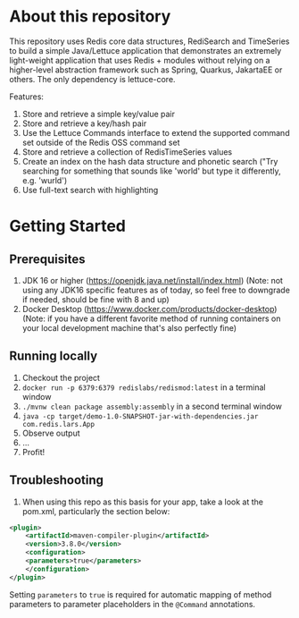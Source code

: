 # About this repository

This repository uses Redis core data structures, RediSearch and TimeSeries to build a simple Java/Lettuce application that demonstrates an extremely light-weight application that uses Redis + modules without relying on a higher-level abstraction framework such as Spring, Quarkus, JakartaEE or others. The only dependency is lettuce-core.

Features:

1. Store and retrieve a simple key/value pair
2. Store and retrieve a key/hash pair
3. Use the Lettuce Commands interface to extend the supported command set outside of the Redis OSS command set
4. Store and retrieve a collection of RedisTimeSeries values
5. Create an index on the hash data structure and phonetic search ("Try searching for something that sounds like 'world' but type it differently, e.g. 'wurld')
6. Use full-text search with highlighting

# Getting Started

## Prerequisites

1. JDK 16 or higher (https://openjdk.java.net/install/index.html) (Note: not using any JDK16 specific features as of today, so feel free to downgrade if needed, should be fine with 8 and up)
2. Docker Desktop (https://www.docker.com/products/docker-desktop) (Note: if you have a different favorite method of running containers on your local development machine that's also perfectly fine)

## Running locally

1. Checkout the project
2. `docker run -p 6379:6379 redislabs/redismod:latest` in a terminal window
3. `./mvnw clean package assembly:assembly` in a second terminal window
4. `java -cp target/demo-1.0-SNAPSHOT-jar-with-dependencies.jar com.redis.lars.App`
5. Observe output
6. ...
7. Profit!

## Troubleshooting

1. When using this repo as this basis for your app, take a look at the pom.xml, particularly the section below:

```xml
<plugin>
    <artifactId>maven-compiler-plugin</artifactId>
    <version>3.8.0</version>
    <configuration>
    <parameters>true</parameters>
    </configuration>
</plugin>
```

Setting `parameters` to `true` is required for automatic mapping of method parameters to parameter placeholders in the `@Command` annotations.